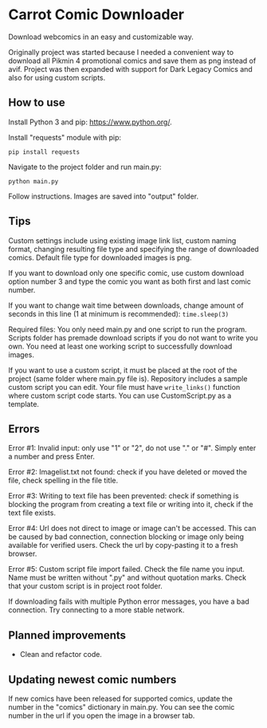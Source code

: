 # Carrot Comic Downloader

Download webcomics in an easy and customizable way.

Originally project was started because I needed a convenient way to download all Pikmin 4 promotional comics and save them as png instead of avif. Project was then expanded with support for Dark Legacy Comics and also for using custom scripts.

## How to use

Install Python 3 and pip: https://www.python.org/.

Install "requests" module with pip:

```
pip install requests
```

Navigate to the project folder and run main.py:

```
python main.py
```

Follow instructions. Images are saved into "output" folder.

## Tips

Custom settings include using existing image link list, custom naming format, changing resulting file type and specifying the range of downloaded comics. Default file type for downloaded images is png.

If you want to download only one specific comic, use custom download option number 3 and type the comic you want as both first and last comic number.

If you want to change wait time between downloads, change amount of seconds in this line (1 at minimum is recommended): `time.sleep(3)`

Required files: You only need main.py and one script to run the program. Scripts folder has premade download scripts if you do not want to write you own. You need at least one working script to successfully download images.

If you want to use a custom script, it must be placed at the root of the project (same folder where main.py file is). Repository includes a sample custom script you can edit. Your file must have `write_links()` function where custom script code starts. You can use CustomScript.py as a template.

## Errors

Error #1: Invalid input: only use "1" or "2", do not use "." or "#". Simply enter a number and press Enter.

Error #2: Imagelist.txt not found: check if you have deleted or moved the file, check spelling in the file title.

Error #3: Writing to text file has been prevented: check if something is blocking the program from creating a text file or writing into it, check if the text file exists.

Error #4: Url does not direct to image or image can't be accessed. This can be caused by bad connection, connection blocking or image only being available for verified users. Check the url by copy-pasting it to a fresh browser.

Error #5: Custom script file import failed. Check the file name you input. Name must be written without ".py" and without quotation marks. Check that your custom script is in project root folder.

If downloading fails with multiple Python error messages, you have a bad connection. Try connecting to a more stable network.

## Planned improvements

- Clean and refactor code.

## Updating newest comic numbers

If new comics have been released for supported comics, update the number in the "comics" dictionary in main.py. You can see the comic number in the url if you open the image in a browser tab.

